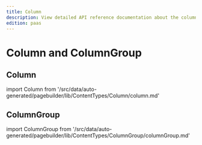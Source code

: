 ```yaml
---
title: Column
description: View detailed API reference documentation about the column content type of the Page Builder component for PWA Studio storefront projects.
edition: paas
---
```


# Column and ColumnGroup

## Column

<!--
The reference doc content is generated automatically from the source code.
To update this section, update the doc blocks in the source code
-->

import Column from '/src/data/auto-generated/pagebuilder/lib/ContentTypes/Column/column.md'

<Column />

## ColumnGroup

<!--
The reference doc content is generated automatically from the source code.
To update this section, update the doc blocks in the source code
-->

import ColumnGroup from '/src/data/auto-generated/pagebuilder/lib/ContentTypes/ColumnGroup/columnGroup.md'

<ColumnGroup />
